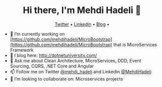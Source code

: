 <h1 align="center">Hi there, I'm Mehdi Hadeli 👋</h1>

<p align="center">
  <a href="https://twitter.com/mehdi_hadeli">Twitter</a> •
  <a href="https://www.linkedin.com/in/mehdihadeli/">Linkedin</a> •
  <a href="http://dotnetuniversity.com">Blog</a> •
  <br />
</p>

- 🔭 I’m currently working on [https://github.com/mehdihadeli/MicroBootstrap](https://github.com/mehdihadeli/MicroBootstrap) that is MicroServices Framework
- 📃 I blog here: http://dotnetuniversity.com/
- 💬 Ask me about Clean Architecture, MicroServices, DDD, Event Sourcing, CQRS, .NET Core and Angular
- 📫 Follow me on Twitter [@mehdi_hadeli](https://twitter.com/mehdi_hadeli) and Linkedin [@MehdiHadeli](https://www.linkedin.com/in/mehdihadeli/)
- 👯 I’m looking to collaborate on: Microservices projects

